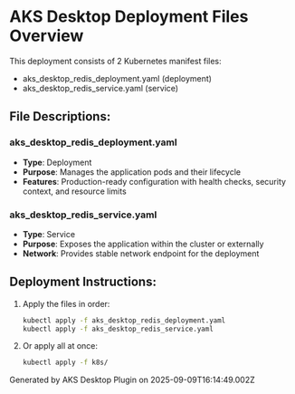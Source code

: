 # AKS Desktop Deployment Files Overview

This deployment consists of 2 Kubernetes manifest files:

- aks_desktop_redis_deployment.yaml (deployment)
- aks_desktop_redis_service.yaml (service)

## File Descriptions:

### aks_desktop_redis_deployment.yaml
- **Type**: Deployment
- **Purpose**: Manages the application pods and their lifecycle
- **Features**: Production-ready configuration with health checks, security context, and resource limits

### aks_desktop_redis_service.yaml
- **Type**: Service  
- **Purpose**: Exposes the application within the cluster or externally
- **Network**: Provides stable network endpoint for the deployment

## Deployment Instructions:

1. Apply the files in order:
   ```bash
   kubectl apply -f aks_desktop_redis_deployment.yaml
   kubectl apply -f aks_desktop_redis_service.yaml
   
   ```

2. Or apply all at once:
   ```bash
   kubectl apply -f k8s/
   ```

Generated by AKS Desktop Plugin on 2025-09-09T16:14:49.002Z

